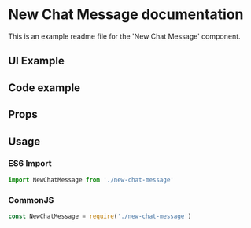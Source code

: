 # New Chat Message documentation

This is an example readme file for the 'New Chat Message' component.

## UI Example

<!-- STORY -->

## Code example

<!-- SOURCE -->

## Props

<!-- PROPS -->

## Usage

### ES6 Import
```js
import NewChatMessage from './new-chat-message'
```

### CommonJS

```js
const NewChatMessage = require('./new-chat-message')
